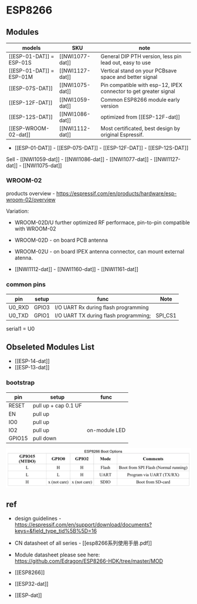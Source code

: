
# ESP8266 

## Modules 

| models                   | SKU             | note                                                             |
| ------------------------ | --------------- | ---------------------------------------------------------------- |
| [[ESP-01-DAT]] = ESP-01S | [[NWI1077-dat]] | General DIP PTH version, less pin lead out, easy to use          |
| [[ESP-01-DAT]] = ESP-01M | [[NWI1127-dat]] | Vertical stand on your PCBsave space and better signal           |
| [[ESP-07S-DAT]]          | [[NWI1075-dat]] | Pin compatible with esp-12, IPEX connector to get greater signal |
| [[ESP-12F-DAT]]          | [[NWI1059-dat]] | Common ESP8266 module early version                              |
| [[ESP-12S-DAT]]          | [[NWI1086-dat]] | optimized from [[ESP-12F-dat]]                                   |
| [[ESP-WROOM-02-dat]]     | [[NWI1112-dat]] | Most certificated, best design by original Espressif.            |


- [[ESP-01-DAT]] - [[ESP-07S-DAT]] - [[ESP-12F-DAT]] - [[ESP-12S-DAT]]

Sell - [[NWI1059-dat]] - [[NWI1086-dat]] - [[NWI1077-dat]] - [[NWI1127-dat]] - [[NWI1075-dat]]

### WROOM-02 

products overview - https://espressif.com/en/products/hardware/esp-wroom-02/overview

Variation:
- WROOM-02D/U further optimized RF performace, pin-to-pin compatible with WROOM-02
- WROOM-02D - on board PCB antenna
- WROOM-02U - on board IPEX antenna connector, can mount external atenna.

- [[NWI1112-dat]] - [[NWI1160-dat]] - [[NWI1161-dat]]


### common pins 


| pin    | setup | func                                  | Note    |
| ------ | ----- | ------------------------------------- | ------- |
| U0_RXD | GPIO3 | I/O UART Rx during flash programming  |         |
| U0_TXD | GPIO1 | I/O UART TX during flash programming; | SPI_CS1 |

serial1 = U0


## Obseleted Modules List 

- [[ESP-14-dat]]
- [[ESP-13-dat]]




### bootstrap

| pin    | setup                | func          |
| ------ | -------------------- | ------------- |
| RESET  | pull up + cap 0.1 UF |               |
| EN     | pull up              |               |
| IO0    | pull up              |               |
| IO2    | pull up              | on-module LED |
| GPIO15 | pull down            |               |

![](15-46-00-28-03-2023.png)




## ref 

- design guidelines - https://espressif.com/en/support/download/documents?keys=&field_type_tid%5B%5D=16

- CN datasheet of all series - [[esp8266系列使用手册.pdf]]
- Module datasheet please see here: https://github.com/Edragon/ESP8266-HDK/tree/master/MOD


- [[ESP8266]]

- [[ESP32-dat]]

- [[ESP-dat]]